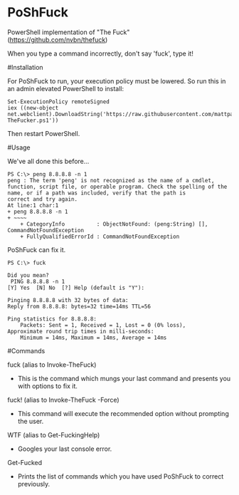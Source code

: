# PoShFuck
PowerShell implementation of "The Fuck" (https://github.com/nvbn/thefuck)

When you type a command incorrectly, don't say 'fuck', type it!

#Installation

For PoShFuck to run, your execution policy must be lowered. So run this in an admin elevated PowerShell to install:

	Set-ExecutionPolicy remoteSigned
	iex ((new-object net.webclient).DownloadString('https://raw.githubusercontent.com/mattparkes/PoShFuck/master/Install-TheFucker.ps1'))
	
Then restart PowerShell.

#Usage

We've all done this before...

	PS C:\> peng 8.8.8.8 -n 1
	peng : The term 'peng' is not recognized as the name of a cmdlet, function, script file, or operable program. Check the spelling of the name, or if a path was included, verify that the path is
	correct and try again.
	At line:1 char:1
	+ peng 8.8.8.8 -n 1
	+ ~~~~
		+ CategoryInfo          : ObjectNotFound: (peng:String) [], CommandNotFoundException
		+ FullyQualifiedErrorId : CommandNotFoundException

PoShFuck can fix it.

	PS C:\> fuck

	Did you mean?
	 PING 8.8.8.8 -n 1
	[Y] Yes  [N] No  [?] Help (default is "Y"):

	Pinging 8.8.8.8 with 32 bytes of data:
	Reply from 8.8.8.8: bytes=32 time=14ms TTL=56

	Ping statistics for 8.8.8.8:
		Packets: Sent = 1, Received = 1, Lost = 0 (0% loss),
	Approximate round trip times in milli-seconds:
		Minimum = 14ms, Maximum = 14ms, Average = 14ms

#Commands

fuck (alias to Invoke-TheFuck)

- This is the command which mungs your last command and presents you with options to fix it.

fuck! (alias to Invoke-TheFuck -Force)

- This command will execute the recommended option without prompting the user.

WTF (alias to Get-FuckingHelp)

- Googles your last console error.

Get-Fucked

- Prints the list of commands which you have used PoShFuck to correct previously.